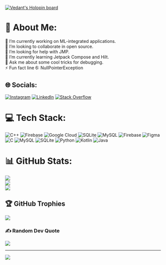 [![Vedant's Holopin board](https://holopin.io/api/user/board?user=vedantpd)](https://www.holopin.io/@vedantpd#)
# 💫 About Me:
🔭 I’m currently working on ML-integrated applications.<br>👯 I’m looking to collaborate in open source.<br>🤝 I’m looking for help with JMP.<br>🌱 I’m currently learning Jetpack Compose and Hilt.<br>💬 Ask me about some cool tricks for debugging.<br>⚡ Fun fact  line 6: NullPointerException


## 🌐 Socials:
[![Instagram](https://img.shields.io/badge/Instagram-%23E4405F.svg?logo=Instagram&logoColor=white)](https://instagram.com/vedanth_2706) [![LinkedIn](https://img.shields.io/badge/LinkedIn-%230077B5.svg?logo=linkedin&logoColor=white)](https://linkedin.com/in/vedant-dhumane) [![Stack Overflow](https://img.shields.io/badge/-Stackoverflow-FE7A16?logo=stack-overflow&logoColor=white)](https://stackoverflow.com/users/vedant-dhumane) 

# 💻 Tech Stack:
![C++](https://img.shields.io/badge/c++-%2300599C.svg?style=for-the-badge&logo=c%2B%2B&logoColor=white) ![Firebase](https://img.shields.io/badge/firebase-%23039BE5.svg?style=for-the-badge&logo=firebase) ![Google Cloud](https://img.shields.io/badge/GoogleCloud-%234285F4.svg?style=for-the-badge&logo=google-cloud&logoColor=white) ![SQLite](https://img.shields.io/badge/sqlite-%2307405e.svg?style=for-the-badge&logo=sqlite&logoColor=white) ![MySQL](https://img.shields.io/badge/mysql-%2300000f.svg?style=for-the-badge&logo=mysql&logoColor=white) ![Firebase](https://img.shields.io/badge/Firebase-039BE5?style=for-the-badge&logo=Firebase&logoColor=white) ![Figma](https://img.shields.io/badge/figma-%23F24E1E.svg?style=for-the-badge&logo=figma&logoColor=white) ![C](https://img.shields.io/badge/c-%2300599C.svg?style=for-the-badge&logo=c&logoColor=white) ![MySQL](https://img.shields.io/badge/mysql-%2300000f.svg?style=for-the-badge&logo=mysql&logoColor=white) ![SQLite](https://img.shields.io/badge/sqlite-%2307405e.svg?style=for-the-badge&logo=sqlite&logoColor=white) ![Python](https://img.shields.io/badge/python-3670A0?style=for-the-badge&logo=python&logoColor=ffdd54) ![Kotlin](https://img.shields.io/badge/kotlin-%237F52FF.svg?style=for-the-badge&logo=kotlin&logoColor=white) ![Java](https://img.shields.io/badge/java-%23ED8B00.svg?style=for-the-badge&logo=openjdk&logoColor=white)
# 📊 GitHub Stats:
![](https://github-readme-stats.vercel.app/api?username=VedantpD&theme=tokyonight&hide_border=true&include_all_commits=true&count_private=true)<br/>
![](https://github-readme-streak-stats.herokuapp.com/?user=VedantpD&theme=tokyonight&hide_border=true)<br/>
![](https://github-readme-stats.vercel.app/api/top-langs/?username=VedantpD&theme=tokyonight&hide_border=true&include_all_commits=true&count_private=true&layout=compact)



## 🏆 GitHub Trophies
![](https://github-profile-trophy.vercel.app/?username=VedantpD&theme=gruvbox&no-frame=false&no-bg=true&margin-w=4)

### ✍️ Random Dev Quote
![](https://quotes-github-readme.vercel.app/api?type=horizontal&theme=radical)

---
[![](https://visitcount.itsvg.in/api?id=VedantpD&icon=0&color=1)](https://visitcount.itsvg.in)

<!-- Proudly created with GPRM ( https://gprm.itsvg.in ) -->
